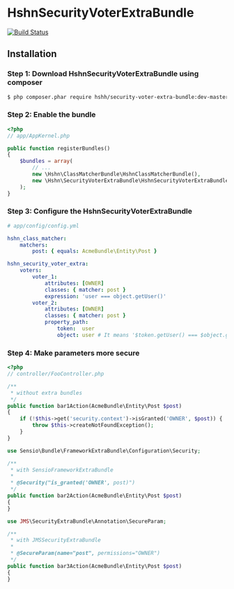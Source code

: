 HshnSecurityVoterExtraBundle
============================

[![Build Status](https://travis-ci.org/hshn/HshnSecurityVoterExtraBundle.svg?branch=test)](https://travis-ci.org/hshn/HshnSecurityVoterExtraBundle)


## Installation

### Step 1: Download HshnSecurityVoterExtraBundle using composer

```bash
$ php composer.phar require hshh/security-voter-extra-bundle:dev-master
```

### Step 2: Enable the bundle

```php
<?php
// app/AppKernel.php

public function registerBundles()
{
    $bundles = array(
        // ...
        new \Hshn\ClassMatcherBundle\HshnClassMatcherBundle(),
        new \Hshn\SecurityVoterExtraBundle\HshnSecurityVoterExtraBundle(),
    );
}
```

### Step 3: Configure the HshnSecurityVoterExtraBundle

```yaml
# app/config/config.yml

hshn_class_matcher:
    matchers:
        post: { equals: AcmeBundle\Entity\Post }

hshn_security_voter_extra:
    voters:
        voter_1:
            attributes: [OWNER]
            classes: { matcher: post }
            expression: 'user === object.getUser()'
        voter_2:
            attributes: [OWNER]
            classes: { matcher: post }
            property_path:
                token:  user
                object: user # It means '$token.getUser() === $object.getUser()'
```

### Step 4: Make parameters more secure

```php
<?php
// controller/FooController.php

/**
 * without extra bundles
 */
public function bar1Action(AcmeBundle\Entity\Post $post)
{
    if (!$this->get('security.context')->isGranted('OWNER', $post)) {
        throw $this->createNotFoundException();
    }
}

use Sensio\Bundle\FrameworkExtraBundle\Configuration\Security;

/**
 * with SensioFrameworkExtraBundle
 *
 * @Security("is_granted('OWNER', post)")
 */
public function bar2Action(AcmeBundle\Entity\Post $post)
{
}

use JMS\SecurityExtraBundle\Annotation\SecureParam;

/**
 * with JMSSecurityExtraBundle
 *
 * @SecureParam(name="post", permissions="OWNER")
 */
public function bar3Action(AcmeBundle\Entity\Post $post)
{
}

```
